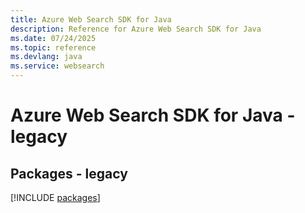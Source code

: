 ```yaml
---
title: Azure Web Search SDK for Java
description: Reference for Azure Web Search SDK for Java
ms.date: 07/24/2025
ms.topic: reference
ms.devlang: java
ms.service: websearch
---
```

# Azure Web Search SDK for Java - legacy
## Packages - legacy
[!INCLUDE [packages](web-search-index.md)]